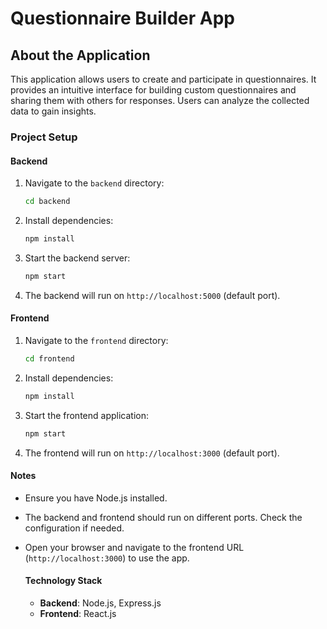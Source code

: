 # Questionnaire Builder App

## About the Application

This application allows users to create and participate in questionnaires. It provides an intuitive interface for building custom questionnaires and sharing them with others for responses. Users can analyze the collected data to gain insights.

### Project Setup

#### Backend

1. Navigate to the `backend` directory:
   ```bash
   cd backend
   ```
2. Install dependencies:
   ```bash
   npm install
   ```
3. Start the backend server:
   ```bash
   npm start
   ```
4. The backend will run on `http://localhost:5000` (default port).

#### Frontend

1. Navigate to the `frontend` directory:
   ```bash
   cd frontend
   ```
2. Install dependencies:
   ```bash
   npm install
   ```
3. Start the frontend application:
   ```bash
   npm start
   ```
4. The frontend will run on `http://localhost:3000` (default port).

#### Notes

- Ensure you have Node.js installed.
- The backend and frontend should run on different ports. Check the configuration if needed.
- Open your browser and navigate to the frontend URL (`http://localhost:3000`) to use the app.

  #### Technology Stack

  - **Backend**: Node.js, Express.js
  - **Frontend**: React.js
